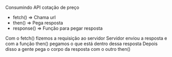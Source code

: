 Consumindo API cotação de preço

* fetch() => Chama url
* then() => Pega resposta
* response() => Função para pegar resposta

Com o fetch() fizemos a requisição ao servidor
Servidor enviou a resposta e com a função then() pegamos o que está dentro dessa resposta
Depois disso a gente pega o corpo da resposta com o outro then()